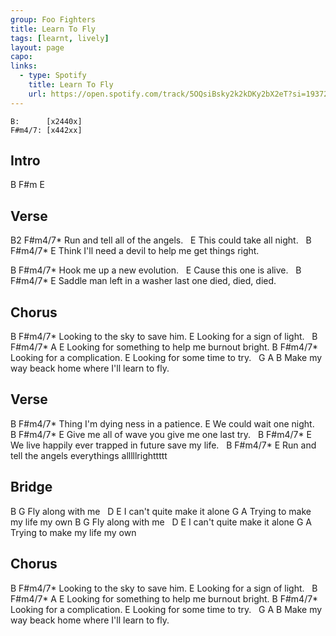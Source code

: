 ```yaml
---
group: Foo Fighters
title: Learn To Fly
tags: [learnt, lively]
layout: page
capo: 
links: 
  - type: Spotify
    title: Learn To Fly
    url: https://open.spotify.com/track/5OQsiBsky2k2kDKy2bX2eT?si=19372a09d708402b
---
```


```chordpro
B:      [x2440x]
F#m4/7: [x442xx]
```

## Intro

B  F#m  E

## Verse

B2                  F#m4/7*
Run and tell all of the angels.
&nbsp;         E
This could take all night.
&nbsp;      B                  F#m4/7*              E
Think I'll need a devil to help me get things right.

B                  F#m4/7*
Hook me up a new evolution.
&nbsp;       E
Cause this one is alive.
&nbsp;       B               F#m4/7*       E
Saddle man left in a washer last one died, died, died.

## Chorus
B                    F#m4/7*
Looking to the sky to save him.
E
Looking for a sign of light.
&nbsp;   B                     F#m4/7*  A       E
Looking for something to help me burnout bright.
B                  F#m4/7*
Looking for a complication.
E
Looking for some time to try.
&nbsp; G                 A                   B
Make my way beack home where I'll learn to fly.

## Verse

B                    F#m4/7*
Thing I'm dying ness in a patience.
E
We could wait one night.
&nbsp;      B                  F#m4/7*              E
Give me all of wave you give me one last try.
&nbsp;      B                  F#m4/7*              E
We live happily ever trapped in future save my life.
&nbsp;      B                  F#m4/7*              E
Run and tell the angels everythings alllllrighttttt

## Bridge
 B   G
Fly along with me
&nbsp;  D                   E
I can't quite make it alone
G                  A
Trying to make my life my own
 B   G
Fly along with me
&nbsp;  D                   E
I can't quite make it alone
G                  A
Trying to make my life my own

## Chorus
B                    F#m4/7*
Looking to the sky to save him.
E
Looking for a sign of light.
&nbsp;   B                     F#m4/7*  A       E
Looking for something to help me burnout bright.
B                  F#m4/7*
Looking for a complication.
E
Looking for some time to try.
&nbsp; G                 A                   B
Make my way beack home where I'll learn to fly.

